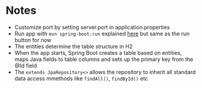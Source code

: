 # Notes

- Customize port by setting server.port in application.properties
- Run app with `mvn spring-boot:run` explained [here](https://stackoverflow.com/questions/47258695/mvn-spring-bootrun-vs-java-jar) but same as the run button for now
- The entities determine the table structure in H2
- When the app starts, Spring Boot creates a table based on entities, maps Java fields to table columns and sets up the primary key from the @Id field
- The `extends JpaRepository<>` allows the repository to inherit all standard data access mmethods like `findAll()`, `findById()` etc
